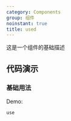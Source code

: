 ```yaml
---
category: Components
group: 组件
noinstant: true
title: used
---
```


这是一个组件的基础描述

## 代码演示

### 基础用法

Demo:

<code src="./marks2/demo-shadow.tsx"  background="#f0f2f5" >use</code>
